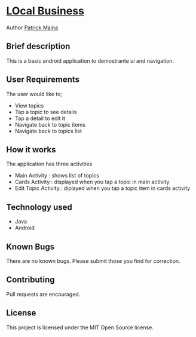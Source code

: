 # [LOcal Business ](https://github.com/pkminor/Android-I)

Author [Patrick Maina](https://github.com/pkminor)

## Brief description
This is a basic android application to demostrante ui and navigation.

## User Requirements

The user would like to;

- View topics
- Tap a topic to see details
- Tap a detail to edit it
- Navigate back to topic items
- Navigate back to topics list

## How it works

The application has three activities

- Main Activity : shows list of topics
- Cards Activity : displayed when you tap a topic in main activity
- Edit Topic Activity.: diplayed when you tap a topic item in cards activity

## Technology used
- Java
- Android

## Known Bugs
There are no known bugs. Please submit those you find for correction.

## Contributing
Pull requests are encouraged.

## License
This project is licensed under the MIT Open Source license.



